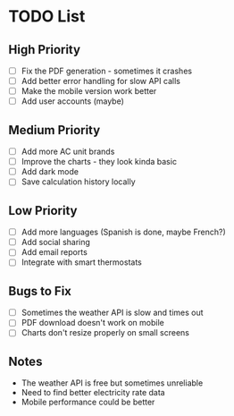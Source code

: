 # TODO List

## High Priority

- [ ] Fix the PDF generation - sometimes it crashes
- [ ] Add better error handling for slow API calls
- [ ] Make the mobile version work better
- [ ] Add user accounts (maybe)

## Medium Priority

- [ ] Add more AC unit brands
- [ ] Improve the charts - they look kinda basic
- [ ] Add dark mode
- [ ] Save calculation history locally

## Low Priority

- [ ] Add more languages (Spanish is done, maybe French?)
- [ ] Add social sharing
- [ ] Add email reports
- [ ] Integrate with smart thermostats

## Bugs to Fix

- [ ] Sometimes the weather API is slow and times out
- [ ] PDF download doesn't work on mobile
- [ ] Charts don't resize properly on small screens

## Notes

- The weather API is free but sometimes unreliable
- Need to find better electricity rate data
- Mobile performance could be better
